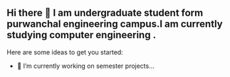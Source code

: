 ## Hi there 👋 I am undergraduate student form purwanchal engineering campus.I am currently studying computer engineering .

Here are some ideas to get you started:

- 🔭 I’m currently working on semester projects...

